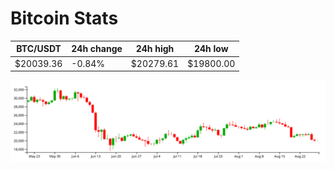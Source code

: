 # Bitcoin Stats

BTC/USDT|24h change|24h high|24h low|
|---|---|---|---|
|$20039.36|-0.84%|$20279.61|$19800.00|

<img src="./chart.svg">
